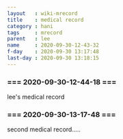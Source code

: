 ```yaml
---
layout   : wiki-mrecord
title    : medical record
category : hani
tags     : mrecord
parent   : lee
name     : 2020-09-30-12-43-32
f-day    : 2020-09-30 13:17:48
last-day : 2020-09-30 13:18:15
---
```



### === 2020-09-30-12-44-18 ===  
lee's medical record
### === 2020-09-30-13-17-48 ===  
second medical record.....
